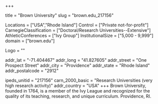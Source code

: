 
+++

title = "Brown University"
slug = "brown.edu_217156"

Locations = ["USA","Rhode Island"]
Control = ["Private not-for-profit"]
CarnegieClassification = ["Doctoral/Research Universities--Extensive"]
AthleticConferences = ["Ivy Group"]
InstitutionalSize = ["5,000 - 9,999"]
domain = ["brown.edu"]

Logo = ""

addr_lat = "-71.404467"
addr_long = "41.827605"
addr_street = "One Prospect Street"
addr_city = "Providence"
addr_state = "Rhode Island"
addr_postalcode = "2912"

ipeds_unitid = "217156"
carn_2000_basic = "Research Universities (very high research activity)"
addr_country = "USA"
+++
    Brown University, founded in 1764, is a member of the Ivy League and recognized for the quality of its teaching, research, and unique curriculum. Providence, RI.
